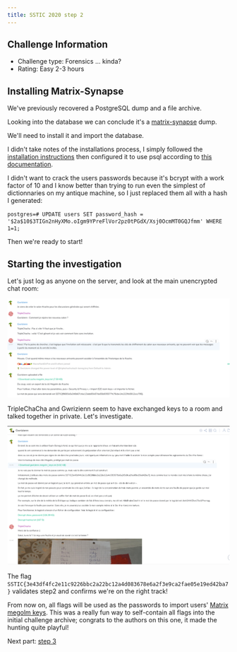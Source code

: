 ```yaml
---
title: SSTIC 2020 step 2
---
```


Challenge Information
---------------------

* Challenge type: Forensics ... kinda?
* Rating: Easy    2-3 hours

Installing Matrix-Synapse
-------------------------
We've previously recovered a PostgreSQL dump and a file archive.

Looking into the database we can conclude it's a [matrix-synapse](https://github.com/matrix-org/synapse) dump.

We'll need to install it and import the database.

I didn't take notes of the installations process, I simply followed the [installation instructions](https://github.com/matrix-org/synapse/blob/master/INSTALL.md) then configured it to use psql according to [this documentation](https://github.com/matrix-org/synapse/blob/master/docs/postgres.md).

I didn't want to crack the users passwords because it's bcrypt with a work factor of 10 and I know better than trying to run even the simplest of dictionnaries on my antique machine, so I just replaced them all with a hash I generated:
```
postgres=# UPDATE users SET password_hash = '$2a$10$3TIGn2nHyXMo.oIgm9YPreFlVor2pz0tPGdX/Xsj0OcmMT0GQJfmm' WHERE 1=1;
```

Then we're ready to start!

Starting the investigation
--------------------------
Let's just log as anyone on the server, and look at the main unencrypted chat room:

![a](matrix_public.png)

TripleChaCha and Gwrizienn seem to have exchanged keys to a room and talked together in private. Let's investigate.

![a](matrix_mp_chacha_gwrizienn.png)

The flag ```SSTIC{3e43df4fc2e11c9226bbc2a22bc12a4d083678e6a2f3e9ca2fae05e19ed42ba7}``` validates step2 and confirms we're on the right track!

From now on, all flags will be used as the passwords to import users' [Matrix megolm keys](https://matrix.org/docs/guides/end-to-end-encryption-implementation-guide/). This was a really fun way to self-contain all flags into the initial challenge archive; congrats to the authors on this one, it made the hunting quite playful!

Next part: [step 3](./step3)
